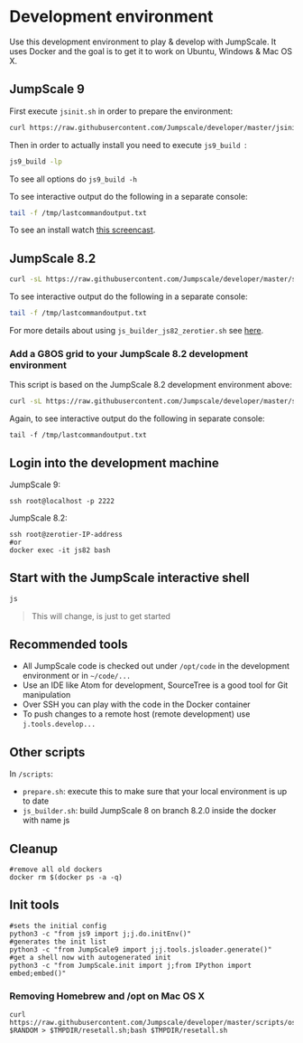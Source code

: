 # Development environment

Use this development environment to play & develop with JumpScale.
It uses Docker and the goal is to get it to work on Ubuntu, Windows & Mac OS X.

## JumpScale 9

First execute `jsinit.sh` in order to prepare the environment:

```bash
curl https://raw.githubusercontent.com/Jumpscale/developer/master/jsinit.sh?$RANDOM > $TMPDIR/jsinit.sh; sh $TMPDIR/jsinit.sh
```

Then in order to actually install you need to execute `js9_build `:

```bash
js9_build -lp
```

To see all options do ```js9_build -h```

To see interactive output do the following in a separate console:

```bash
tail -f /tmp/lastcommandoutput.txt
```

To see an install watch [this screencast](http://showterm.io/5a87e36aee35b5b765b20#fast).

## JumpScale 8.2

```bash
curl -sL https://raw.githubusercontent.com/Jumpscale/developer/master/scripts/js_builder_js82_zerotier.sh | bash -s <your-ZeroTier-network-ID>
```

To see interactive output do the following in a separate console:

```bash
tail -f /tmp/lastcommandoutput.txt
```

For more details about using `js_builder_js82_zerotier.sh` see [here](docs/installjs8_details.md).


### Add a G8OS grid to your JumpScale 8.2 development environment

This script is based on the JumpScale 8.2 development environment above:

```bash
curl -sL https://raw.githubusercontent.com/Jumpscale/developer/master/scripts/g8os_grid_installer82.sh | bash -s <Branch> <your-ZeroTier-network-ID> <your-ZeroTier-network-ID>
```

Again, to see interactive output do the following in separate console:

```
tail -f /tmp/lastcommandoutput.txt
```


## Login into the development machine

JumpScale 9:
```
ssh root@localhost -p 2222
```

JumpScale 8.2:
```
ssh root@zerotier-IP-address
#or
docker exec -it js82 bash
```

## Start with the JumpScale interactive shell

```bash
js
```

 > This will change, is just to get started

## Recommended tools

- All JumpScale code is checked out under `/opt/code` in the development environment or in `~/code/...`
- Use an IDE like Atom for development, SourceTree is a good tool for Git manipulation
- Over SSH you can play with the code in the Docker container
- To push changes to a remote host (remote development) use `j.tools.develop...`

## Other scripts

In `/scripts`:

- `prepare.sh`: execute this to make sure that your local environment is up to date
- `js_builder.sh`: build JumpScale 8 on branch 8.2.0 inside the docker with name js


## Cleanup

```
#remove all old dockers
docker rm $(docker ps -a -q)
```

## Init tools

```
#sets the initial config
python3 -c "from js9 import j;j.do.initEnv()"
#generates the init list
python3 -c "from JumpScale9 import j;j.tools.jsloader.generate()"
#get a shell now with autogenerated init
python3 -c "from JumpScale.init import j;from IPython import embed;embed()"
```

### Removing Homebrew and /opt on Mac OS X

```
curl https://raw.githubusercontent.com/Jumpscale/developer/master/scripts/osx_reset_all.sh?$RANDOM > $TMPDIR/resetall.sh;bash $TMPDIR/resetall.sh
```
